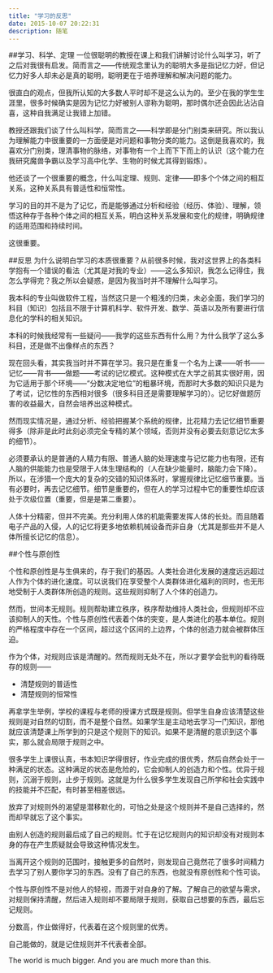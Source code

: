 ```yaml
---
title: "学习的反思"
date: 2015-10-07 20:22:31
description: 随笔
---
```


##学习、科学、定理
一位很聪明的教授在课上和我们讲解讨论什么叫学习，听了之后对我很有启发。简而言之——传统观念里认为的聪明大多是指记忆力好，但记忆力好多人却未必是真的聪明，聪明更在于培养理解和解决问题的能力。

很直白的观点，但我所认知的大多数人平时却不是这么认为的。至少在我的学生生涯里，很多时候确实是因为记忆力好被别人谬称为聪明，那时偶尔还会因此沾沾自喜，这种自我满足让我错上加错。

教授还跟我们谈了什么叫科学，简而言之——科学即是分门别类来研究。所以我认为理解能力中很重要的一方面便是对问题和事物分类的能力。这倒是我喜欢的，我喜欢分门别类，理清事物的脉络，对事物有一个上而下下而上的认识（这个能力在我研究魔兽争霸以及学习高中化学、生物的时候尤其得到锻炼）。

他还谈了一个很重要的概念，什么叫定理、规则、定律——即多个个体之间的相互关系，这种关系具有普适性和恒常性。

学习的目的并不是为了记忆，而是能够通过分析和经验（经历、体验）、理解，领悟这种存于各种个体之间的相互关系，明白这种关系发展和变化的规律，明确规律的适用范围和持续时间。

这很重要。

##反思
为什么说明白学习的本质很重要？从前很多时候，我对这世界上的各类科学抱有一个错误的看法（尤其是对我的专业）——这么多知识，我怎么记得住，我怎么学得完？我之所以会疑惑，是因为我当时并不理解什么叫学习。

我本科的专业叫做软件工程，当然这只是一个粗浅的归类，未必全面，我们学习的科目（知识）包括且不限于计算机科学、软件开发、数学、英语以及所有要进行信息化的学科的相关知识。

本科的时候我经常有一些疑问——我学的这些东西有什么用？为什么我学了这么多科目，还是做不出像样点的东西？

现在回头看，其实我当时并不算在学习。我只是在重复一个名为上课——听书——记忆——背书——做题——考试的记忆模式。这种模式在大学之前其实很好用，因为它适用于那个环境——“分数决定地位”的粗暴环境，而那时大多数的知识只是为了考试，记忆性的东西相对很多（很多科目还是需要理解学习的）。记忆好做题厉害的收益最大，自然会培养出这种模式。

然而现实情况是，通过分析、经验把握某个系统的规律，比花精力去记忆细节重要得多（除非是此时此刻必须完全专精的某个领域，否则并没有必要去刻意记忆太多的细节）。

必须要承认的是普通的人精力有限、普通人脑的处理速度与记忆能力也有限，还有人脑的供能能力也是受限于人体生理结构的（人在缺少能量时，脑能力会下降）。所以，在涉猎一个庞大的复杂的交错的知识体系时，掌握规律比记忆细节重要。当有必要时，再去记忆细节。细节是重要的，但在人的学习过程中它的重要性却应该处于次级位置（重要，但是是第二重要）。

人体十分精密，但并不完美。充分利用人体的机能需要发挥人体的长处。而且随着电子产品的入侵，人的记忆将更多地依赖机械设备而非自身（尤其是那些并不是人体所擅长记忆的信息）。

##个性与原创性

个性和原创性是与生俱来的，存于我们的基因。人类社会进化发展的速度远远超过人作为个体的进化速度。可以说我们在享受整个人类群体进化福利的同时，也无形地受制于人类群体所创造的规则。这些规则抑制了人个体的创造力。

然而，世间本无规则。规则帮助建立秩序，秩序帮助维持人类社会，但规则却不应该抑制人的天性。个性与原创性代表着个体的突变，是人类进化的基本单位。规则的严格程度中存在一个区间，超过这个区间的上边界，个体的创造力就会被群体压迫。

作为个体，对规则应该是清醒的。然而规则无处不在，所以才要学会批判的看待既存的规则——

* 清楚规则的普适性
* 清楚规则的恒常性

再拿学生举例，学校的课程与老师的授课方式既是规则。但学生自身应该清楚这些规则是对自然的切割，而不是整个自然。如果学生是主动地去学习一门知识，那他就应该清楚课上所学到的只是这个规则下的知识。如果不是清醒的意识到这个事实，那么就会局限于规则之中。

很多学生上课很认真，书本知识学得很好，作业完成的很优秀，然后自然会处于一种满足的状态。这种满足的状态是危险的，它会抑制人的创造力和个性。优异于规则，沉溺于规则，止步于规则。这就是为什么很多学生发现自己所学和社会实践中的技能并不匹配，有时甚至相差很远。

放弃了对规则外的渴望是潜移默化的，可怕之处是这个规则并不是自己选择的，然而却早就忘了这个事实。

由别人创造的规则最后成了自己的规则。忙于在记忆规则内的知识却没有对规则本身的存在产生质疑就会导致这种情况发生。

当离开这个规则的范围时，接触更多的自然时，则发现自己竟然花了很多时间精力去学习了别人要你学习的东西。没有了自己的东西，也就没有原创性和个性可谈。

个性与原创性不是对他人的轻视，而源于对自身的了解。了解自己的欲望与需求，对规则保持清醒，然后进入规则却不要局限于规则，获取自己想要的东西，最后忘记规则。

分数高，作业做得好，代表着在这个规则里的优秀。

自己能做的，就是记住规则并不代表者全部。

The world is much bigger. And you are much more than this.
